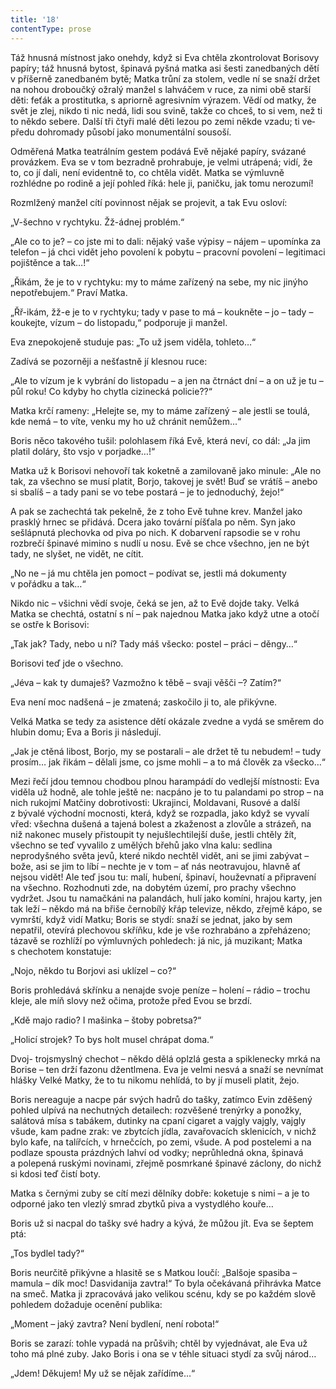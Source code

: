 ```yaml
---
title: '18'
contentType: prose
---
```


  

Táž hnusná místnost jako onehdy, když si Eva chtěla zkontrolovat Borisovy papíry; táž hnusná bytost, špinavá pyšná matka asi šesti zanedbaných dětí v příšerně zanedbaném bytě; Matka trůní za stolem, vedle ní se snaží držet na nohou droboučký ožralý manžel s lahváčem v ruce, za nimi obě starší děti: feťák a prostitutka, s apriorně agresivním výrazem. Vědí od matky, že svět je zlej, nikdo ti nic nedá, lidi sou svině, takže co chceš, to si vem, než ti to někdo sebere. Další tři čtyři malé děti lezou po zemi někde vzadu; ti ve­předu dohromady působí jako monumentální sousoší.

Odměřená Matka teatrálním gestem podává Evě nějaké papíry, svázané provázkem. Eva se v tom bezradně prohrabuje, je velmi utrápená; vidí, že to, co jí dali, není evidentně to, co chtěla vidět. Matka se výmluvně rozhlédne po rodině a její pohled říká: hele ji, paničku, jak tomu nerozumí!

Rozmlžený manžel cítí povinnost nějak se projevit, a tak Evu osloví:

„V-šechno v rychtyku. Žž-ádnej problém.“

„Ale co to je? – co jste mi to dali: nějaký vaše výpisy – nájem – upomínka za telefon – já chci vidět jeho povolení k pobytu – pracovní povolení – legitimaci pojištěnce a tak…!“

„Řikám, že je to v rychtyku: my to máme zařízený na sebe, my nic jinýho nepotřebujem.“ Praví Matka.

„Řř-ikám, žž-e je to v rychtyku; tady v pase to má – koukněte – jo – tady – koukejte, vízum – do listopadu,“ podporuje ji manžel.

Eva znepokojeně studuje pas: „To už jsem viděla, tohleto…“

Zadívá se pozorněji a nešťastně jí klesnou ruce:

„Ale to vízum je k vybrání do listopadu – a jen na čtrnáct dní – a on už je tu – půl roku! Co kdyby ho chytla cizinecká policie??“

Matka krčí rameny: „Helejte se, my to máme zařízený – ale jestli se toulá, kde nemá – to víte, venku my ho už chránit nemůžem…“

Boris něco takového tušil: polohlasem říká Evě, která neví, co dál: „Ja jim platil doláry, što vsjo v porjadke…!“

Matka už k Borisovi nehovoří tak koketně a zamilovaně jako minule: „Ale no tak, za všechno se musí platit, Borjo, takovej je svět! Buď se vrátíš – anebo si sbalíš – a tady pani se vo tebe postará – je to jednoduchý, žejo!“

A pak se zachechtá tak pekelně, že z toho Evě tuhne krev. Manžel jako prasklý hrnec se přidává. Dcera jako tovární píšťala po něm. Syn jako sešlápnutá plechovka od piva po nich. K dobarvení rapsodie se v rohu rozbrečí špinavé mimino s nudlí u nosu. Evě se chce všechno, jen ne být tady, ne slyšet, ne vidět, ne cítit.

„No ne – já mu chtěla jen pomoct – podívat se, jestli má dokumenty v pořádku a tak…“

Nikdo nic – všichni vědí svoje, čeká se jen, až to Evě dojde taky. Velká Matka se chechtá, ostatní s ní – pak najednou Matka jako když utne a otočí se ostře k Borisovi:

„Tak jak? Tady, nebo u ní? Tady máš všecko: postel – práci – děngy…“

Borisovi teď jde o všechno.

„Jéva – kak ty dumaješ? Vazmožno k těbě – svaji věšči –? Zatím?“

Eva není moc nadšená – je zmatená; zaskočilo ji to, ale přikývne.

Velká Matka se tedy za asistence dětí okázale zvedne a vydá se směrem do hlubin domu; Eva a Boris ji následují.

„Jak je ctěná libost, Borjo, my se postarali – ale držet tě tu nebudem! – tudy prosím… jak řikám – dělali jsme, co jsme mohli – a to má člověk za všecko…“

Mezi řečí jdou temnou chodbou plnou harampádí do vedlejší místnosti: Eva viděla už hodně, ale tohle ještě ne: nacpáno je to tu palandami po strop – na nich rukojmí Matčiny dobrotivosti: Ukrajinci, Moldavani, Rusové a další z bývalé východní mocnosti, která, když se rozpadla, jako když se vyvalí vřed: všechna dušená a tajená bolest a zkaženost a zlovůle a strázeň, na niž nakonec musely přistoupit ty nejušlechtilejší duše, jestli chtěly žít, všechno se teď vyvalilo z umělých břehů jako vlna kalu: sedlina neprodyšného světa jevů, které nikdo nechtěl vidět, ani se jimi zabývat – bože, asi se jim to líbí – nechte je v tom – ať nás neotravujou, hlavně ať nejsou vidět! Ale teď jsou tu: malí, hubení, špinaví, houževnatí a připravení na všechno. Rozhodnuti zde, na dobytém území, pro prachy všechno vydržet. Jsou tu namačkáni na palandách, hulí jako komíni, hrajou karty, jen tak leží – někdo má na břiše černobílý křáp televize, někdo, zřejmě kápo, se vymrští, když vidí Matku; Boris se stydí: snaží se jednat, jako by sem nepatřil, otevírá plechovou skříňku, kde je vše rozhrabáno a zpřeházeno; tázavě se rozhlíží po výmluvných pohledech: já nic, já muzikant; Matka s chechotem konstatuje:

„Nojo, někdo tu Borjovi asi uklízel – co?“

Boris prohledává skřínku a nenajde svoje peníze – holení – rádio – trochu kleje, ale míň slovy než očima, protože před Evou se brzdí.

„Kdě majo radio? I mašinka – štoby pobretsa?“

„Holicí strojek? To bys holt musel chrápat doma.“

Dvoj- trojsmyslný chechot – někdo dělá oplzlá gesta a spiklenecky mrká na Borise – ten drží fazonu džentlmena. Eva je velmi nesvá a snaží se nevnímat hlášky Velké Matky, že to tu nikomu nehlídá, to by jí museli platit, žejo.

Boris nereaguje a nacpe pár svých hadrů do tašky, zatímco Evin zděšený pohled ulpívá na nechutných detailech: rozvěšené trenýrky a ponožky, salátová mísa s tabákem, dutinky na cpaní cigaret a vajgly vajgly, vajgly všude, kam padne zrak: ve zbytcích jídla, zavařovacích sklenicích, v nichž bylo kafe, na talířcích, v hrnečcích, po zemi, všude. A pod postelemi a na podlaze spousta prázdných lahví od vodky; neprůhledná okna, špinavá a polepená ruskými novinami, zřejmě posmrkané špinavé záclony, do nichž si kdosi teď čistí boty.

Matka s černými zuby se cítí mezi dělníky dobře: koketuje s nimi – a je to odporné jako ten vlezlý smrad zbytků piva a vystydlého kouře…

Boris už si nacpal do tašky své hadry a kývá, že můžou jít. Eva se šeptem ptá:

„Tos bydlel tady?“

Boris neurčitě přikývne a hlasitě se s Matkou loučí: „Balšoje spasiba – mamula – dík moc! Dasvidanija zavtra!“ To byla očekávaná přihrávka Matce na smeč. Matka ji zpracovává jako velikou scénu, kdy se po každém slově pohledem dožaduje ocenění publika:

„Moment – jaký zavtra? Není bydlení, není robota!“

Boris se zarazí: tohle vypadá na průšvih; chtěl by vyjednávat, ale Eva už toho má plné zuby. Jako Boris i ona se v téhle situaci stydí za svůj národ…

„Jdem! Děkujem! My už se nějak zařídíme…“
